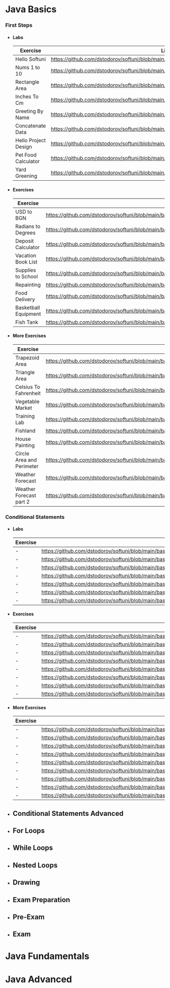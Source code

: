 # Java Basics 

### First Steps
- ####  Labs
    | Exercise                           | Link                        |
    | ------------------------------     | --------------------------- |
    | Hello Softuni| https://github.com/dstodorov/softuni/blob/main/basics/firstSteps/lab/P01HelloSoftUni.java|
    | Nums 1 to 10| https://github.com/dstodorov/softuni/blob/main/basics/firstSteps/lab/P02Nums1To10.java|
    | Rectangle Area| https://github.com/dstodorov/softuni/blob/main/basics/firstSteps/lab/P03RectangleArea.java|
    | Inches To Cm| https://github.com/dstodorov/softuni/blob/main/basics/firstSteps/lab/P04InchesToCm.java|
    | Greeting By Name| https://github.com/dstodorov/softuni/blob/main/basics/firstSteps/lab/P05GreetingByName.java|
    | Concatenate Data| https://github.com/dstodorov/softuni/blob/main/basics/firstSteps/lab/P06ConcatenateData.java|
    | Hello Project Design| https://github.com/dstodorov/softuni/blob/main/basics/firstSteps/lab/P07ProjectDesign.java|
    | Pet Food Calculator| https://github.com/dstodorov/softuni/blob/main/basics/firstSteps/lab/P08PetFoodCalculator.java|
    | Yard Greening| https://github.com/dstodorov/softuni/blob/main/basics/firstSteps/lab/P09YardGreening.java|
- #### Exercises
    | Exercise                           | Link                        |
    | ------------------------------     | --------------------------- |
    | USD to BGN | https://github.com/dstodorov/softuni/blob/main/basics/firstSteps/exercises/P01UsdToBgn.java |
    | Radians to Degrees | https://github.com/dstodorov/softuni/blob/main/basics/firstSteps/exercises/P02RadiansToDegrees.java |
    | Deposit Calculator | https://github.com/dstodorov/softuni/blob/main/basics/firstSteps/exercises/P03DepositCalculator.java |
    | Vacation Book List | https://github.com/dstodorov/softuni/blob/main/basics/firstSteps/exercises/P04VacationBookList.java |
    | Supplies to School | https://github.com/dstodorov/softuni/blob/main/basics/firstSteps/exercises/P05SuppliesToSchool.java |
    | Repainting | https://github.com/dstodorov/softuni/blob/main/basics/firstSteps/exercises/P06Rapainting.java |
    | Food Delivery | https://github.com/dstodorov/softuni/blob/main/basics/firstSteps/exercises/P07FoodDelivery.java |
    | Basketball Equipment | https://github.com/dstodorov/softuni/blob/main/basics/firstSteps/exercises/P08BasketballEquipment.java |
    | Fish Tank | https://github.com/dstodorov/softuni/blob/main/basics/firstSteps/exercises/P09FishTank.java |
- #### More Exercises
    | Exercise                           | Link                        |
    | ------------------------------     | --------------------------- |
    | Trapezoid Area | https://github.com/dstodorov/softuni/blob/main/basics/firstSteps/moreExercises/P01TrapeziodArea.java |
    | Triangle Area | https://github.com/dstodorov/softuni/blob/main/basics/firstSteps/moreExercises/P02TriangleArea.java |
    | Celsius To Fahrenheit | https://github.com/dstodorov/softuni/blob/main/basics/firstSteps/moreExercises/P03CelsiusToFahrenheit.java |
    | Vegetable Market | https://github.com/dstodorov/softuni/blob/main/basics/firstSteps/moreExercises/P04VegetableMarket.java |
    | Training Lab | https://github.com/dstodorov/softuni/blob/main/basics/firstSteps/moreExercises/P05TrainingLab.java |
    | Fishland | https://github.com/dstodorov/softuni/blob/main/basics/firstSteps/moreExercises/P06Fishland.java |
    | House Painting | https://github.com/dstodorov/softuni/blob/main/basics/firstSteps/moreExercises/P07HousePainting.java |
    | Circle Area and Perimeter | https://github.com/dstodorov/softuni/blob/main/basics/firstSteps/moreExercises/P08CircleAreaAndPerimeter.java |
    | Weather Forecast | https://github.com/dstodorov/softuni/blob/main/basics/firstSteps/moreExercises/P09WeatherForecast.java |
    | Weather Forecast part 2 | https://github.com/dstodorov/softuni/blob/main/basics/firstSteps/moreExercises/P10WeatherForecastPart2.java |

### Conditional Statements
- ####  Labs
    | Exercise                           | Link                        |
    | ------------------------------     | --------------------------- |
    | -| https://github.com/dstodorov/softuni/blob/main/basics/conditionalStatements/lab/P01ExcellentResult.java|
    | -| https://github.com/dstodorov/softuni/blob/main/basics/conditionalStatements/lab/P02GreaterNumber.java|
    | -| https://github.com/dstodorov/softuni/blob/main/basics/conditionalStatements/lab/P03EvenOrOdd.java|
    | -| https://github.com/dstodorov/softuni/blob/main/basics/conditionalStatements/lab/P04PasswordGuess.java|
    | -| https://github.com/dstodorov/softuni/blob/main/basics/conditionalStatements/lab/P05Number100to200.java|
    | -| https://github.com/dstodorov/softuni/blob/main/basics/conditionalStatements/lab/P06SpeedInfo.java|
    | -| https://github.com/dstodorov/softuni/blob/main/basics/conditionalStatements/lab/P07AreaOfFigures.java|
- ####  Exercises
    | Exercise                           | Link                        |
    | ------------------------------     | --------------------------- |
    | -| https://github.com/dstodorov/softuni/blob/main/basics/conditionalStatements/exercises/P01SumSeconds.java|
    | -| https://github.com/dstodorov/softuni/blob/main/basics/conditionalStatements/exercises/P02BonusScore.java|
    | -| https://github.com/dstodorov/softuni/blob/main/basics/conditionalStatements/exercises/P03TimePlus15Minutes.java|
    | -| https://github.com/dstodorov/softuni/blob/main/basics/conditionalStatements/exercises/P04ToyShop.java|
    | -| https://github.com/dstodorov/softuni/blob/main/basics/conditionalStatements/exercises/P05GodzillaVSKong.java|
    | -| https://github.com/dstodorov/softuni/blob/main/basics/conditionalStatements/exercises/P06WorldSwimmingRecord.java|
    | -| https://github.com/dstodorov/softuni/blob/main/basics/conditionalStatements/exercises/P07Shopping.java|
    | -| https://github.com/dstodorov/softuni/blob/main/basics/conditionalStatements/exercises/P08LunchBreak.java|
- ####  More Exercises
    | Exercise                           | Link                        |
    | ------------------------------     | --------------------------- |
    | -| https://github.com/dstodorov/softuni/blob/main/basics/conditionalStatements/moreExercises/P01PipesInPool.java|
    | -| https://github.com/dstodorov/softuni/blob/main/basics/conditionalStatements/moreExercises/P02SleepyTomCat.java|
    | -| https://github.com/dstodorov/softuni/blob/main/basics/conditionalStatements/moreExercises/P03Harvest.java|
    | -| https://github.com/dstodorov/softuni/blob/main/basics/conditionalStatements/moreExercises/P04TransportPrice.java|
    | -| https://github.com/dstodorov/softuni/blob/main/basics/conditionalStatements/moreExercises/P05Firm.java|
    | -| https://github.com/dstodorov/softuni/blob/main/basics/conditionalStatements/moreExercises/P06Pets.java|
    | -| https://github.com/dstodorov/softuni/blob/main/basics/conditionalStatements/moreExercises/P07FlowerShop.java|
    | -| https://github.com/dstodorov/softuni/blob/main/basics/conditionalStatements/moreExercises/P08FuelTank.java|
    | -| https://github.com/dstodorov/softuni/blob/main/basics/conditionalStatements/moreExercises/P09FuelTankPart2.java|
 - ## Conditional Statements Advanced
 - ## For Loops
 - ## While Loops
 - ## Nested Loops
 - ## Drawing
 - ## Exam Preparation
 - ## Pre-Exam
 - ## Exam
# Java Fundamentals
# Java Advanced
